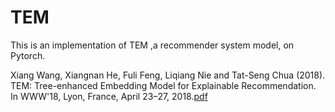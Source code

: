 # TEM

This is an implementation of TEM ,a recommender system model, on Pytorch. 
  
Xiang Wang, Xiangnan He, Fuli Feng, Liqiang Nie and Tat-Seng Chua (2018). TEM: Tree-enhanced Embedding Model for Explainable Recommendation. In WWW'18, Lyon, France, April 23–27, 2018.[pdf](https://dl.acm.org/doi/pdf/10.1145/3178876.3186066)

